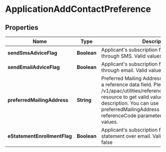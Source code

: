 # ApplicationAddContactPreference

## Properties
Name | Type | Description | Notes
------------ | ------------- | ------------- | -------------
**sendSmsAdviceFlag** | **Boolean** | Applicant&#x27;s subscription for receiving advices through SMS. Valid values: true and false |  [optional]
**sendEmailAdviceFlag** | **Boolean** | Applicant&#x27;s subscription for receiving advices through email. Valid values: true and false |  [optional]
**preferredMailingAddress** | **String** | Preferred Mailing Address by applicant. This is a reference data field. Please use /v1/apac/utilities/referenceData/{addressType} resource to get valid value of this field with description. You can use preferredMailingAddress field name as the referenceCode parameter to retrieve the values. |  [optional]
**eStatementEnrollmentFlag** | **Boolean** | Applicant&#x27;s subscription for receiving statement over email. Valid values: true and false |  [optional]
